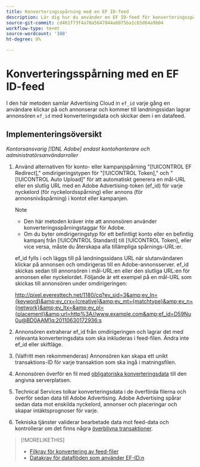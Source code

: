 ```yaml
---
title: Konverteringsspårning med en EF ID-feed
description: Lär dig hur du använder en EF ID-feed för konverteringsspårningsdata.
source-git-commit: cd461f73f4a70a5647844a6075ba1c65d64a9b04
workflow-type: tm+mt
source-wordcount: '388'
ht-degree: 0%

---
```


# Konverteringsspårning med en EF ID-feed

I den här metoden samlar Advertising Cloud in `ef_id` varje gång en användare klickar på och annonserar och kommer till landningssidan lagrar annonsören `ef_id` med konverteringsdata och skickar dem i en datafeed.

## Implementeringsöversikt

*Kontorsansvarig [!DNL Adobe] endast kontohanterare och administratörsanvändarroller*

1. Använd alternativen för konto- eller kampanjspårning &quot;[!UICONTROL EF Redirect],&quot; omdirigeringstypen för &quot;[!UICONTROL Token],&quot; och &quot;[!UICONTROL Auto Upload]&quot; för att automatiskt generera en mål-URL eller en slutlig URL med en Adobe Advertising-token (ef_id) för varje nyckelord (för nyckelordsspårning) eller annons (för annonsnivåspårning) i kontot eller kampanjen.

   >[!NOTE]
   >* Den här metoden kräver inte att annonsören använder konverteringsspårningstaggar för Adobe.
   >* Om du byter omdirigeringstyp för ett befintligt konto eller en befintlig kampanj från [!UICONTROL Standard] till [!UICONTROL Token], eller vice versa, måste du återskapa alla tillämpliga spårnings-URL:er.


   ef_id fylls i och läggs till på landningssidans URL när slutanvändaren klickar på annonsen och omdirigeras till en Adobe-annonsserver. ef_id skickas sedan till annonsören i mål-URL:en eller den slutliga URL:en för annonsen eller nyckelordet. Följande är ett exempel på en mål-URL som skickas till annonsören under omdirigeringen:

   http://pixel.everesttech.net/1180/cq?ev_sid=3&amp;ev_ln={keyword}&amp;ev_crx={creative}&amp;ev_mt={matchtype}&amp;ev_n={network}&amp;ev_ltx=&amp;ev_pl={placement}&amp;url=http%3A//www.example.com&amp;ef_id=D59Nu0u@BD0AAM1q:20110630172936:s

1. Annonsören extraherar ef_id från omdirigeringen och lagrar det med relevanta konverteringsdata som ska inkluderas i feed-filen. Ändra inte ef_id eller skiftläge.

1. (Valfritt men rekommenderas) Annonsören kan skapa ett unikt transaktions-ID för varje transaktion som ska ingå i matningsfilen.

1. Annonsören överför en fil med [obligatoriska konverteringsdata](/help/search-social-commerce/tracking/feed-ef-id-data-requirements.md) till den angivna serverplatsen.

1. Technical Services tolkar konverteringsdata i de överförda filerna och överför sedan data till Adobe Advertising. Adobe Advertising spårar sedan data mot enskilda nyckelord, annonser och placeringar och skapar intäktsprognoser för varje.

1. Tekniska tjänster validerar bearbetade data mot feed-data och kontrollerar om det finns några [överblivna transaktioner](/help/search-social-commerce/glossary.md#o-p).

>[!MORELIKETHIS]
>
>* [Filkrav för konvertering av feed-filer](feed-file-requirements.md)
>* [Datakrav för dataflöden som använder EF-ID:n](/help/search-social-commerce/tracking/feed-ef-id-data-requirements.md)



